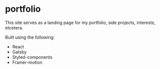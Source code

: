 # portfolio

This site serves as a landing page for my portfolio, side projects, interests, etcetera.

Built using the following:

- React
- Gatsby
- Styled-components
- Framer-motion
